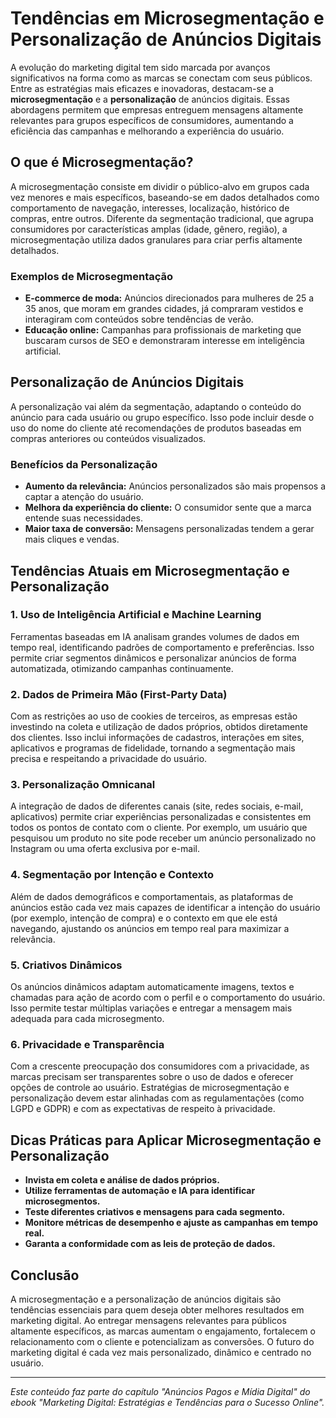 
# Tendências em Microsegmentação e Personalização de Anúncios Digitais

A evolução do marketing digital tem sido marcada por avanços significativos na forma como as marcas se conectam com seus públicos. Entre as estratégias mais eficazes e inovadoras, destacam-se a **microsegmentação** e a **personalização** de anúncios digitais. Essas abordagens permitem que empresas entreguem mensagens altamente relevantes para grupos específicos de consumidores, aumentando a eficiência das campanhas e melhorando a experiência do usuário.

## O que é Microsegmentação?

A microsegmentação consiste em dividir o público-alvo em grupos cada vez menores e mais específicos, baseando-se em dados detalhados como comportamento de navegação, interesses, localização, histórico de compras, entre outros. Diferente da segmentação tradicional, que agrupa consumidores por características amplas (idade, gênero, região), a microsegmentação utiliza dados granulares para criar perfis altamente detalhados.

### Exemplos de Microsegmentação

- **E-commerce de moda:** Anúncios direcionados para mulheres de 25 a 35 anos, que moram em grandes cidades, já compraram vestidos e interagiram com conteúdos sobre tendências de verão.
- **Educação online:** Campanhas para profissionais de marketing que buscaram cursos de SEO e demonstraram interesse em inteligência artificial.

## Personalização de Anúncios Digitais

A personalização vai além da segmentação, adaptando o conteúdo do anúncio para cada usuário ou grupo específico. Isso pode incluir desde o uso do nome do cliente até recomendações de produtos baseadas em compras anteriores ou conteúdos visualizados.

### Benefícios da Personalização

- **Aumento da relevância:** Anúncios personalizados são mais propensos a captar a atenção do usuário.
- **Melhora da experiência do cliente:** O consumidor sente que a marca entende suas necessidades.
- **Maior taxa de conversão:** Mensagens personalizadas tendem a gerar mais cliques e vendas.

## Tendências Atuais em Microsegmentação e Personalização

### 1. Uso de Inteligência Artificial e Machine Learning

Ferramentas baseadas em IA analisam grandes volumes de dados em tempo real, identificando padrões de comportamento e preferências. Isso permite criar segmentos dinâmicos e personalizar anúncios de forma automatizada, otimizando campanhas continuamente.

### 2. Dados de Primeira Mão (First-Party Data)

Com as restrições ao uso de cookies de terceiros, as empresas estão investindo na coleta e utilização de dados próprios, obtidos diretamente dos clientes. Isso inclui informações de cadastros, interações em sites, aplicativos e programas de fidelidade, tornando a segmentação mais precisa e respeitando a privacidade do usuário.

### 3. Personalização Omnicanal

A integração de dados de diferentes canais (site, redes sociais, e-mail, aplicativos) permite criar experiências personalizadas e consistentes em todos os pontos de contato com o cliente. Por exemplo, um usuário que pesquisou um produto no site pode receber um anúncio personalizado no Instagram ou uma oferta exclusiva por e-mail.

### 4. Segmentação por Intenção e Contexto

Além de dados demográficos e comportamentais, as plataformas de anúncios estão cada vez mais capazes de identificar a intenção do usuário (por exemplo, intenção de compra) e o contexto em que ele está navegando, ajustando os anúncios em tempo real para maximizar a relevância.

### 5. Criativos Dinâmicos

Os anúncios dinâmicos adaptam automaticamente imagens, textos e chamadas para ação de acordo com o perfil e o comportamento do usuário. Isso permite testar múltiplas variações e entregar a mensagem mais adequada para cada microsegmento.

### 6. Privacidade e Transparência

Com a crescente preocupação dos consumidores com a privacidade, as marcas precisam ser transparentes sobre o uso de dados e oferecer opções de controle ao usuário. Estratégias de microsegmentação e personalização devem estar alinhadas com as regulamentações (como LGPD e GDPR) e com as expectativas de respeito à privacidade.

## Dicas Práticas para Aplicar Microsegmentação e Personalização

- **Invista em coleta e análise de dados próprios.**
- **Utilize ferramentas de automação e IA para identificar microsegmentos.**
- **Teste diferentes criativos e mensagens para cada segmento.**
- **Monitore métricas de desempenho e ajuste as campanhas em tempo real.**
- **Garanta a conformidade com as leis de proteção de dados.**

## Conclusão

A microsegmentação e a personalização de anúncios digitais são tendências essenciais para quem deseja obter melhores resultados em marketing digital. Ao entregar mensagens relevantes para públicos altamente específicos, as marcas aumentam o engajamento, fortalecem o relacionamento com o cliente e potencializam as conversões. O futuro do marketing digital é cada vez mais personalizado, dinâmico e centrado no usuário.

---
*Este conteúdo faz parte do capítulo "Anúncios Pagos e Mídia Digital" do ebook "Marketing Digital: Estratégias e Tendências para o Sucesso Online".*
```
